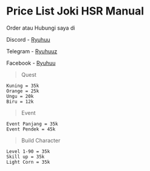 # Price List Joki HSR Manual
Order atau Hubungi saya di

Discord - [Ryuhuu](<https://discordapp.com/users/1027790097699045427>)

Telegram - [Ryuhuuz](<https://t.me/Ryuhuuz>)

Facebook - [Ryuhuu](<https://www.facebook.com/profile.php?id=61557697891306&mibextid=ZbWKwL>)

> Quest
```
Kuning = 35k
Orange = 25k
Ungu = 20k
Biru = 12k
```

> Event
```
Event Panjang = 35k
Event Pendek = 45k
```

> Build Character
```
Level 1-90 = 35k
Skill up = 35k
Light Corn = 35k
```
